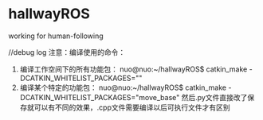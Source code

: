 # hallwayROS
working for human-following

//debug log
注意：编译使用的命令：
1. 编译工作空间下的所有功能包：
nuo@nuo:~/hallwayROS$ catkin_make -DCATKIN_WHITELIST_PACKAGES=""
2. 编译某个特定的功能包：
nuo@nuo:~/hallwayROS$ catkin_make -DCATKIN_WHITELIST_PACKAGES="move_base"
然后.py文件直接改了保存就可以有不同的效果，.cpp文件需要编译以后可执行文件才有区别
